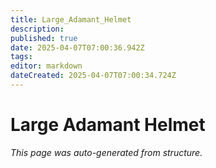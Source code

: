 ```yaml
---
title: Large_Adamant_Helmet
description: 
published: true
date: 2025-04-07T07:00:36.942Z
tags: 
editor: markdown
dateCreated: 2025-04-07T07:00:34.724Z
---
```


# Large Adamant Helmet

*This page was auto-generated from structure.*